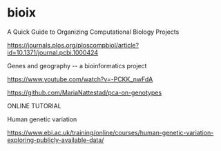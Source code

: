 # bioix


A Quick Guide to Organizing Computational Biology Projects

https://journals.plos.org/ploscompbiol/article?id=10.1371/journal.pcbi.1000424


Genes and geography -- a bioinformatics project

https://www.youtube.com/watch?v=-PCKK_nwFdA

https://github.com/MariaNattestad/pca-on-genotypes


ONLINE TUTORIAL

Human genetic variation

https://www.ebi.ac.uk/training/online/courses/human-genetic-variation-exploring-publicly-available-data/
